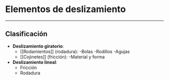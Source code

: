 # Elementos de deslizamiento
---
## Clasificación
- **Deslizamiento giratorio**:
	- [[Rodamientos]] (rodadura):
		-Bolas
		-Rodillos
		-Agujas
	- [[Cojinetes]] (fricción):
		-Material y forma
- **Deslizamiento lineal**:
	- Fricción
	- Rodadura
